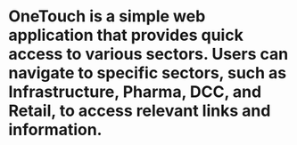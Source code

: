 # OneTouch is a simple web application that provides quick access to various sectors. Users can navigate to specific sectors, such as Infrastructure, Pharma, DCC, and Retail, to access relevant links and information.
